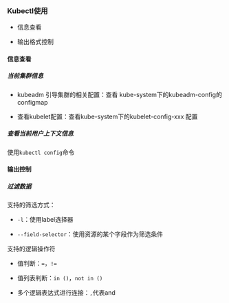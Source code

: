 ### Kubectl使用

- 信息查看

- 输出格式控制

#### 信息查看

##### 当前集群信息

- kubeadm 引导集群的相关配置：查看 kube-system下的kubeadm-config的configmap

- 查看kubelet配置：查看kube-system下的kubelet-config-xxx 配置



##### 查看当前用户上下文信息

使用`kubectl config`命令



#### 输出控制

##### 过滤数据

支持的筛选方式：

- `-l`：使用label选择器

- `--field-selector`：使用资源的某个字段作为筛选条件

支持的逻辑操作符

- 值判断：`=`，`!=`

- 值列表判断：`in ()`，`not in ()`

- 多个逻辑表达式进行连接：`,`代表and


